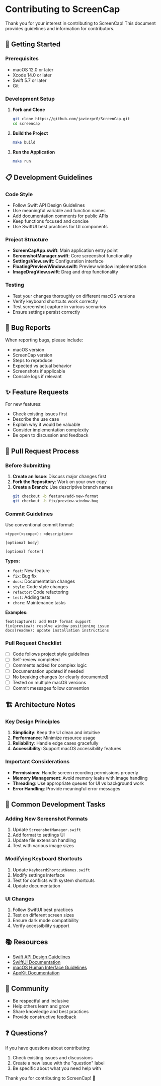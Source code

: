 # Contributing to ScreenCap

Thank you for your interest in contributing to ScreenCap! This document provides guidelines and information for contributors.

## 🚀 Getting Started

### Prerequisites

- macOS 12.0 or later
- Xcode 14.0 or later
- Swift 5.7 or later
- Git

### Development Setup

1. **Fork and Clone**
   ```bash
   git clone https://github.com/javierpr0/ScreenCap.git
   cd screencap
   ```

2. **Build the Project**
   ```bash
   make build
   ```

3. **Run the Application**
   ```bash
   make run
   ```

## 📋 Development Guidelines

### Code Style

- Follow Swift API Design Guidelines
- Use meaningful variable and function names
- Add documentation comments for public APIs
- Keep functions focused and concise
- Use SwiftUI best practices for UI components

### Project Structure

- **ScreenCapApp.swift**: Main application entry point
- **ScreenshotManager.swift**: Core screenshot functionality
- **SettingsView.swift**: Configuration interface
- **FloatingPreviewWindow.swift**: Preview window implementation
- **ImageDragView.swift**: Drag and drop functionality

### Testing

- Test your changes thoroughly on different macOS versions
- Verify keyboard shortcuts work correctly
- Test screenshot capture in various scenarios
- Ensure settings persist correctly

## 🐛 Bug Reports

When reporting bugs, please include:

- macOS version
- ScreenCap version
- Steps to reproduce
- Expected vs actual behavior
- Screenshots if applicable
- Console logs if relevant

## ✨ Feature Requests

For new features:

- Check existing issues first
- Describe the use case
- Explain why it would be valuable
- Consider implementation complexity
- Be open to discussion and feedback

## 🔄 Pull Request Process

### Before Submitting

1. **Create an Issue**: Discuss major changes first
2. **Fork the Repository**: Work on your own copy
3. **Create a Branch**: Use descriptive branch names
   ```bash
   git checkout -b feature/add-new-format
   git checkout -b fix/preview-window-bug
   ```

### Commit Guidelines

Use conventional commit format:

```
<type>(<scope>): <description>

[optional body]

[optional footer]
```

**Types:**
- `feat`: New feature
- `fix`: Bug fix
- `docs`: Documentation changes
- `style`: Code style changes
- `refactor`: Code refactoring
- `test`: Adding tests
- `chore`: Maintenance tasks

**Examples:**
```
feat(capture): add HEIF format support
fix(preview): resolve window positioning issue
docs(readme): update installation instructions
```

### Pull Request Checklist

- [ ] Code follows project style guidelines
- [ ] Self-review completed
- [ ] Comments added for complex logic
- [ ] Documentation updated if needed
- [ ] No breaking changes (or clearly documented)
- [ ] Tested on multiple macOS versions
- [ ] Commit messages follow convention

## 🏗️ Architecture Notes

### Key Design Principles

1. **Simplicity**: Keep the UI clean and intuitive
2. **Performance**: Minimize resource usage
3. **Reliability**: Handle edge cases gracefully
4. **Accessibility**: Support macOS accessibility features

### Important Considerations

- **Permissions**: Handle screen recording permissions properly
- **Memory Management**: Avoid memory leaks with image handling
- **Threading**: Use appropriate queues for UI vs background work
- **Error Handling**: Provide meaningful error messages

## 🔧 Common Development Tasks

### Adding New Screenshot Formats

1. Update `ScreenshotManager.swift`
2. Add format to settings UI
3. Update file extension handling
4. Test with various image sizes

### Modifying Keyboard Shortcuts

1. Update `KeyboardShortcutNames.swift`
2. Modify settings interface
3. Test for conflicts with system shortcuts
4. Update documentation

### UI Changes

1. Follow SwiftUI best practices
2. Test on different screen sizes
3. Ensure dark mode compatibility
4. Verify accessibility support

## 📚 Resources

- [Swift API Design Guidelines](https://swift.org/documentation/api-design-guidelines/)
- [SwiftUI Documentation](https://developer.apple.com/documentation/swiftui)
- [macOS Human Interface Guidelines](https://developer.apple.com/design/human-interface-guidelines/macos)
- [AppKit Documentation](https://developer.apple.com/documentation/appkit)

## 🤝 Community

- Be respectful and inclusive
- Help others learn and grow
- Share knowledge and best practices
- Provide constructive feedback

## ❓ Questions?

If you have questions about contributing:

1. Check existing issues and discussions
2. Create a new issue with the "question" label
3. Be specific about what you need help with

Thank you for contributing to ScreenCap! 🎉